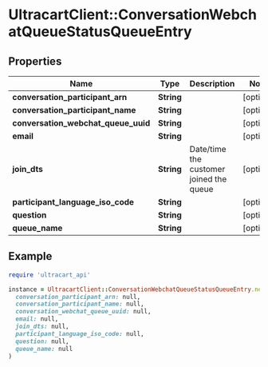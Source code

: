 # UltracartClient::ConversationWebchatQueueStatusQueueEntry

## Properties

| Name | Type | Description | Notes |
| ---- | ---- | ----------- | ----- |
| **conversation_participant_arn** | **String** |  | [optional] |
| **conversation_participant_name** | **String** |  | [optional] |
| **conversation_webchat_queue_uuid** | **String** |  | [optional] |
| **email** | **String** |  | [optional] |
| **join_dts** | **String** | Date/time the customer joined the queue | [optional] |
| **participant_language_iso_code** | **String** |  | [optional] |
| **question** | **String** |  | [optional] |
| **queue_name** | **String** |  | [optional] |

## Example

```ruby
require 'ultracart_api'

instance = UltracartClient::ConversationWebchatQueueStatusQueueEntry.new(
  conversation_participant_arn: null,
  conversation_participant_name: null,
  conversation_webchat_queue_uuid: null,
  email: null,
  join_dts: null,
  participant_language_iso_code: null,
  question: null,
  queue_name: null
)
```

